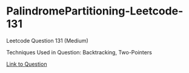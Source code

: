 # PalindromePartitioning-Leetcode-131

Leetcode Question 131 (Medium)

Techniques Used in Question:
Backtracking, Two-Pointers

[Link to Question](https://leetcode.com/problems/palindrome-partitioning/)
